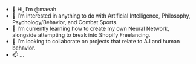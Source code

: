 - 👋 Hi, I’m @maeah
- 👀 I’m interested in anything to do with Artificial Intelligence, Philosophy, Psychology/Behavior, and Combat Sports.
- 🌱 I’m currently learning how to create my own Neural Network, alongside attempting to break into Shopify Freelancing.
- 💞️ I’m looking to collaborate on projects that relate to A.I and human behavior.
- 📫 ...

<!---
maeah/maeah is a ✨ special ✨ repository because its `README.md` (this file) appears on your GitHub profile.
You can click the Preview link to take a look at your changes.
--->
